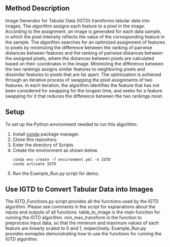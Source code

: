 ## Method Description

Image Generator for Tabular Data (IGTD) transforms tabular data into images. The algorithm assigns each feature to a pixel in the image. According to the assignment, an image is generated for each data sample, in which the pixel intensity reflects the value of the corresponding feature in the sample. The algorithm searches for an optimized assignment of features to pixels by minimizing the difference between the ranking of pairwise distances between features and the ranking of pairwise distances between the assigned pixels, where the distances between pixels are calculated based on their coordinates in the image. Minimizing the difference between the two rankings assigns similar features to neighboring pixels and dissimilar features to pixels that are far apart. The optimization is achieved through an iterative process of swapping the pixel assignments of two features. In each iteration, the algorithm identifies the feature that has not been considered for swapping for the longest time, and seeks for a feature swapping for it that reduces the difference between the two rankings most.   

## Setup

To set up the Python environment needed to run this algorithm:
1. Install [conda](https://docs.conda.io/en/latest/) package manager.
2. Clone this repository.
3. Enter the directory of Scripts
4. Create the environment as shown below.
    ```
    conda env create -f environment.yml -n IGTD
    conda activate IGTD
    ```
5.  Run the Example_Run.py script for demo.

## Use IGTD to Convert Tabular Data into Images

The IGTD_Functions.py script provides all the functions used by the IGTD algorithm. Please see comments in the script for explanations about the inputs and outputs of all functions. table_to_image is the main function for running the IGTD algorithm. min_max_transform is the function to preprocess input data, so that the minimum and maximum values of each feature are linearly scaled to 0 and 1, respectively. Example_Run.py provides exmaples demonstrating how to use the functions for running the IGTD algorithm. 